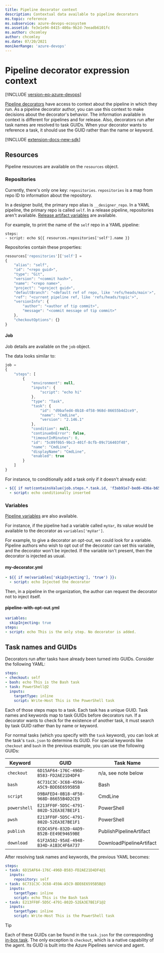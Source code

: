 ```yaml
---
title: Pipeline decorator context
description: Contextual data available to pipeline decorators
ms.topic: reference
ms.subservice: azure-devops-ecosystem
ms.assetid: fe3e1e94-0415-400a-9b2d-7eeadb6101fc
ms.author: chcomley
author: chcomley
ms.date: 07/20/2021
monikerRange: 'azure-devops'
---
```


# Pipeline decorator expression context

[!INCLUDE [version-eq-azure-devops](../../includes/version-eq-azure-devops.md)]

[Pipeline decorators](add-pipeline-decorator.md) have access to context about the pipeline in which they run.
As a pipeline decorator author, you can use this context to make decisions about the decorator's behavior. The information available in context is different for pipelines and for release.
Also, decorators run after task names are resolved to task GUIDs.
When your decorator wants to reference a task, it should use the GUID rather than the name or keyword.

[!INCLUDE [extension-docs-new-sdk](../../includes/extension-docs-new-sdk.md)]

## Resources

Pipeline resources are available on the `resources` object.

### Repositories

Currently, there's only one key: `repositories`.
`repositories` is a map from repo ID to information about the repository.

In a designer build, the primary repo alias is `__designer_repo`.
In a YAML pipeline, the primary repo is called `self`.
In a release pipeline, repositories aren't available.
[Release artifact variables](../../pipelines/release/variables.md?tabs=batch) are available.

For example, to print the name of the `self` repo in a YAML pipeline:
```
steps:
- script: echo ${{ resources.repositories['self'].name }}
```

Repositories contain these properties:

```javascript
resources['repositories']['self'] =
{
	"alias": "self",
	"id": "<repo guid>",
	"type": "Git",
	"version": "<commit hash>",
	"name": "<repo name>",
	"project": "<project guid>",
	"defaultBranch": "<default ref of repo, like 'refs/heads/main'>",
	"ref": "<current pipeline ref, like 'refs/heads/topic'>",
	"versionInfo": {
		"author": "<author of tip commit>",
		"message": "<commit message of tip commit>"
	},
	"checkoutOptions": {}
}
```


#### Job

Job details are available on the `job` object.

The data looks similar to:

```javascript
job = 
{
	"steps": [
		{
			"environment": null,
			"inputs": {
				"script": "echo hi"
			},
			"type": "Task",
			"task": {
				"id": "d9bafed4-0b18-4f58-968d-86655b4d2ce9",
				"name": "CmdLine",
				"version": "2.146.1"
			},
			"condition": null,
			"continueOnError": false,
			"timeoutInMinutes": 0,
			"id": "5c09f0b5-9bc3-401f-8cfb-09c716403f48",
			"name": "CmdLine",
			"displayName": "CmdLine",
			"enabled": true
		}
	]
}
```

For instance, to conditionally add a task only if it doesn't already exist:

```yaml
- ${{ if not(containsValue(job.steps.*.task.id, 'f3ab91e7-bed6-436a-b651-399a66fe6c2a')) }}:
  - script: echo conditionally inserted
```

### Variables

[Pipeline variables](../../pipelines/process/variables.md) are also available.

For instance, if the pipeline had a variable called `myVar`, its value would be available to the decorator as `variables['myVar']`.

For example, to give a decorator an opt-out, we could look for a variable.
Pipeline authors who wish to opt out of the decorator can set this variable, and the decorator won't be injected.
If the variable isn't present, then the decorator is injected as usual.

#### my-decorator.yml
```yaml
- ${{ if ne(variables['skipInjecting'], 'true') }}:
  - script: echo Injected the decorator
```

Then, in a pipeline in the organization, the author can request the decorator not to inject itself.

#### pipeline-with-opt-out.yml
```yaml
variables:
  skipInjecting: true
steps:
- script: echo This is the only step. No decorator is added.
```

## Task names and GUIDs

Decorators run after tasks have already been turned into GUIDs.
Consider the following YAML:

```yaml
steps:
- checkout: self
- bash: echo This is the Bash task
- task: PowerShell@2
  inputs:
    targetType: inline
    script: Write-Host This is the PowerShell task
```

Each of those steps maps to a task.
Each task has a unique GUID.
Task names and keywords map to task GUIDs before decorators run.
If a decorator wants to check for the existence of another task, it must search by task GUID rather than by name or keyword.

For normal tasks (which you specify with the `task` keyword), you can look at the task's `task.json` to determine its GUID.
For special keywords like `checkout` and `bash` in the previous example, you can use the following GUIDs:

| Keyword      | GUID                                   | Task Name |
|--------------|----------------------------------------|-----------|
| `checkout`   | `6D15AF64-176C-496D-B583-FD2AE21D4DF4` | n/a, see note below |
| `bash`       | `6C731C3C-3C68-459A-A5C9-BDE6E6595B5B` | Bash |
| `script`     | `D9BAFED4-0B18-4F58-968D-86655B4D2CE9` | CmdLine |
| `powershell` | `E213FF0F-5D5C-4791-802D-52EA3E7BE1F1` | PowerShell |
| `pwsh`       | `E213FF0F-5D5C-4791-802D-52EA3E7BE1F1` | PowerShell |
| `publish`    | `ECDC45F6-832D-4AD9-B52B-EE49E94659BE` | PublishPipelineArtifact |
| `download`   | `61F2A582-95AE-4948-B34D-A1B3C4F6A737` | DownloadPipelineArtifact |

After resolving task names and keywords, the previous YAML becomes:

```yaml
steps:
- task: 6D15AF64-176C-496D-B583-FD2AE21D4DF4@1
  inputs:
    repository: self
- task: 6C731C3C-3C68-459A-A5C9-BDE6E6595B5B@3
  inputs:
    targetType: inline
    script: echo This is the Bash task
- task: E213FF0F-5D5C-4791-802D-52EA3E7BE1F1@2
  inputs:
    targetType: inline
    script: Write-Host This is the PowerShell task
```

> [!TIP]
> Each of these GUIDs can be found in the `task.json` for the corresponding [in-box task](https://github.com/microsoft/azure-pipelines-tasks).
> The only exception is `checkout`, which is a native capability of the agent.
> Its GUID is built into the Azure Pipelines service and agent.
